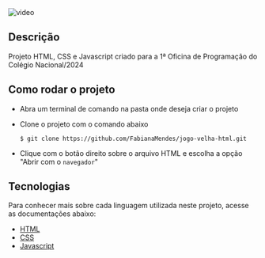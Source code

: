 <img align="center" alt="video" title="#video" src="./jogo-velha.webm">

## Descrição

Projeto HTML, CSS e Javascript criado para a 1ª Oficina de Programação do Colégio Nacional/2024

## Como rodar o projeto

- Abra um terminal de comando na pasta onde deseja criar o projeto
- Clone o projeto com o comando abaixo

  `$ git clone https://github.com/FabianaMendes/jogo-velha-html.git`

- Clique com o botão direito sobre o arquivo HTML e escolha a opção "Abrir com o `navegador`"


## Tecnologias

Para conhecer mais sobre cada linguagem utilizada neste projeto, acesse as documentações abaixo:
- [HTML](https://www.w3schools.com/html/)
- [CSS](https://www.w3schools.com/css/)
- [Javascript](https://www.w3schools.com/js/)
